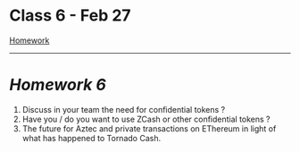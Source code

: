 # Class 6 - Feb 27

[Homework](./Homework6.pdf)

---

# **_Homework 6_**

1. Discuss in your team the need for confidential tokens ?
2. Have you / do you want to use ZCash or other confidential tokens ?
3. The future for Aztec and private transactions on EThereum in light of what has happened to Tornado Cash.
